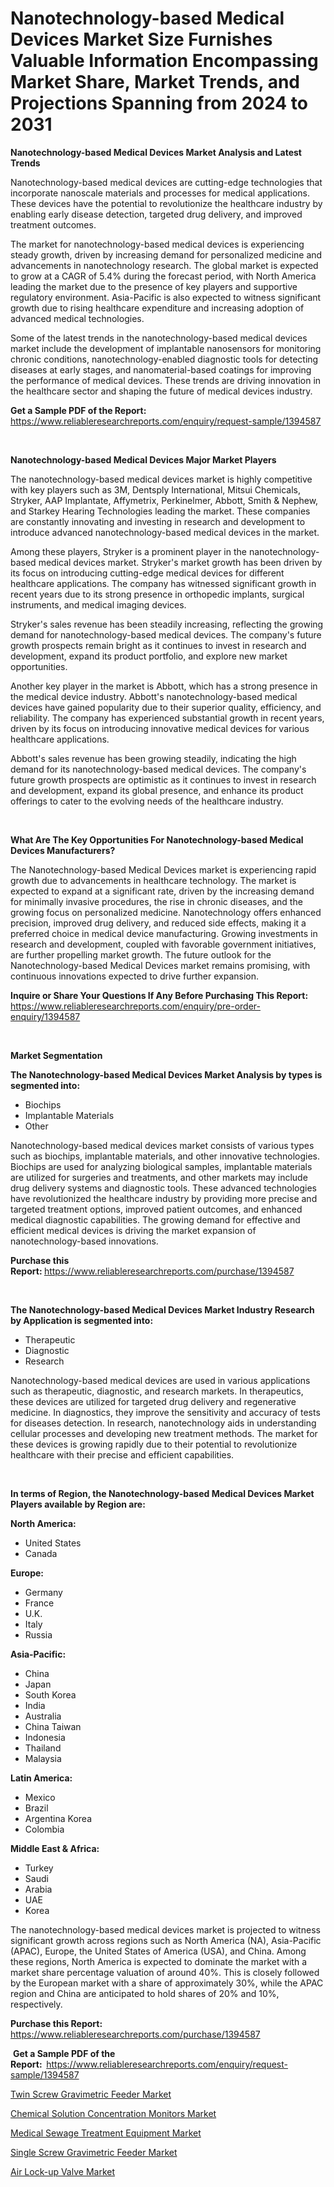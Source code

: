 <p><h1>Nanotechnology-based Medical Devices Market Size Furnishes Valuable Information Encompassing Market Share, Market Trends, and Projections Spanning from 2024 to 2031</h1></p><p><strong>Nanotechnology-based Medical Devices Market Analysis and Latest Trends</strong></p>
<p><p>Nanotechnology-based medical devices are cutting-edge technologies that incorporate nanoscale materials and processes for medical applications. These devices have the potential to revolutionize the healthcare industry by enabling early disease detection, targeted drug delivery, and improved treatment outcomes.</p><p>The market for nanotechnology-based medical devices is experiencing steady growth, driven by increasing demand for personalized medicine and advancements in nanotechnology research. The global market is expected to grow at a CAGR of 5.4% during the forecast period, with North America leading the market due to the presence of key players and supportive regulatory environment. Asia-Pacific is also expected to witness significant growth due to rising healthcare expenditure and increasing adoption of advanced medical technologies.</p><p>Some of the latest trends in the nanotechnology-based medical devices market include the development of implantable nanosensors for monitoring chronic conditions, nanotechnology-enabled diagnostic tools for detecting diseases at early stages, and nanomaterial-based coatings for improving the performance of medical devices. These trends are driving innovation in the healthcare sector and shaping the future of medical devices industry.</p></p>
<p><strong>Get a Sample PDF of the Report:&nbsp;</strong> <a href="https://www.reliableresearchreports.com/enquiry/request-sample/1394587">https://www.reliableresearchreports.com/enquiry/request-sample/1394587</a></p>
<p>&nbsp;</p>
<p><strong>Nanotechnology-based Medical Devices Major Market Players</strong></p>
<p><p>The nanotechnology-based medical devices market is highly competitive with key players such as 3M, Dentsply International, Mitsui Chemicals, Stryker, AAP Implantate, Affymetrix, Perkinelmer, Abbott, Smith & Nephew, and Starkey Hearing Technologies leading the market. These companies are constantly innovating and investing in research and development to introduce advanced nanotechnology-based medical devices in the market.</p><p>Among these players, Stryker is a prominent player in the nanotechnology-based medical devices market. Stryker's market growth has been driven by its focus on introducing cutting-edge medical devices for different healthcare applications. The company has witnessed significant growth in recent years due to its strong presence in orthopedic implants, surgical instruments, and medical imaging devices.</p><p>Stryker's sales revenue has been steadily increasing, reflecting the growing demand for nanotechnology-based medical devices. The company's future growth prospects remain bright as it continues to invest in research and development, expand its product portfolio, and explore new market opportunities.</p><p>Another key player in the market is Abbott, which has a strong presence in the medical device industry. Abbott's nanotechnology-based medical devices have gained popularity due to their superior quality, efficiency, and reliability. The company has experienced substantial growth in recent years, driven by its focus on introducing innovative medical devices for various healthcare applications.</p><p>Abbott's sales revenue has been growing steadily, indicating the high demand for its nanotechnology-based medical devices. The company's future growth prospects are optimistic as it continues to invest in research and development, expand its global presence, and enhance its product offerings to cater to the evolving needs of the healthcare industry.</p></p>
<p>&nbsp;</p>
<p><strong>What Are The Key Opportunities For Nanotechnology-based Medical Devices Manufacturers?</strong></p>
<p><p>The Nanotechnology-based Medical Devices market is experiencing rapid growth due to advancements in healthcare technology. The market is expected to expand at a significant rate, driven by the increasing demand for minimally invasive procedures, the rise in chronic diseases, and the growing focus on personalized medicine. Nanotechnology offers enhanced precision, improved drug delivery, and reduced side effects, making it a preferred choice in medical device manufacturing. Growing investments in research and development, coupled with favorable government initiatives, are further propelling market growth. The future outlook for the Nanotechnology-based Medical Devices market remains promising, with continuous innovations expected to drive further expansion.</p></p>
<p><strong>Inquire or Share Your Questions If Any Before Purchasing This Report:</strong> <a href="https://www.reliableresearchreports.com/enquiry/pre-order-enquiry/1394587">https://www.reliableresearchreports.com/enquiry/pre-order-enquiry/1394587</a></p>
<p>&nbsp;</p>
<p><strong>Market Segmentation</strong></p>
<p><strong>The Nanotechnology-based Medical Devices Market Analysis by types is segmented into:</strong></p>
<p><ul><li>Biochips</li><li>Implantable Materials</li><li>Other</li></ul></p>
<p><p>Nanotechnology-based medical devices market consists of various types such as biochips, implantable materials, and other innovative technologies. Biochips are used for analyzing biological samples, implantable materials are utilized for surgeries and treatments, and other markets may include drug delivery systems and diagnostic tools. These advanced technologies have revolutionized the healthcare industry by providing more precise and targeted treatment options, improved patient outcomes, and enhanced medical diagnostic capabilities. The growing demand for effective and efficient medical devices is driving the market expansion of nanotechnology-based innovations.</p></p>
<p><strong>Purchase this Report:&nbsp;</strong><a href="https://www.reliableresearchreports.com/purchase/1394587">https://www.reliableresearchreports.com/purchase/1394587</a></p>
<p>&nbsp;</p>
<p><strong>The Nanotechnology-based Medical Devices Market Industry Research by Application is segmented into:</strong></p>
<p><ul><li>Therapeutic</li><li>Diagnostic</li><li>Research</li></ul></p>
<p><p>Nanotechnology-based medical devices are used in various applications such as therapeutic, diagnostic, and research markets. In therapeutics, these devices are utilized for targeted drug delivery and regenerative medicine. In diagnostics, they improve the sensitivity and accuracy of tests for diseases detection. In research, nanotechnology aids in understanding cellular processes and developing new treatment methods. The market for these devices is growing rapidly due to their potential to revolutionize healthcare with their precise and efficient capabilities.</p></p>
<p>&nbsp;</p>
<p><strong>In terms of Region, the Nanotechnology-based Medical Devices Market Players available by Region are:</strong></p>
<p>
    <p> <strong> North America: </strong>
        <ul>
            <li>United States</li>
            <li>Canada</li>
        </ul>
        </p> 
    <p> <strong> Europe: </strong>
        <ul>
            <li>Germany</li>
            <li>France</li>
            <li>U.K.</li>
            <li>Italy</li>
            <li>Russia</li>
        </ul>
        </p> 
    <p> <strong> Asia-Pacific: </strong>
        <ul>
            <li>China</li>
            <li>Japan</li>
            <li>South Korea</li>
            <li>India</li>
            <li>Australia</li>
            <li>China Taiwan</li>
            <li>Indonesia</li>
            <li>Thailand</li>
            <li>Malaysia</li>
        </ul>
        </p> 
    <p> <strong> Latin America: </strong>
        <ul>
            <li>Mexico</li>
            <li>Brazil</li>
            <li>Argentina Korea</li>
            <li>Colombia</li>
        </ul>
        </p> 
    <p> <strong> Middle East & Africa: </strong>
        <ul>
            <li>Turkey</li>
            <li>Saudi</li>
            <li>Arabia</li>
            <li>UAE</li>
            <li>Korea</li>
        </ul>
    </p>
    </p>
<p><p>The nanotechnology-based medical devices market is projected to witness significant growth across regions such as North America (NA), Asia-Pacific (APAC), Europe, the United States of America (USA), and China. Among these regions, North America is expected to dominate the market with a market share percentage valuation of around 40%. This is closely followed by the European market with a share of approximately 30%, while the APAC region and China are anticipated to hold shares of 20% and 10%, respectively.</p></p>
<p><strong>Purchase this Report: </strong><a href="https://www.reliableresearchreports.com/purchase/1394587">https://www.reliableresearchreports.com/purchase/1394587</a></p>
<p>&nbsp;<strong>Get a Sample PDF of the Report:&nbsp;&nbsp;</strong><a href="https://www.reliableresearchreports.com/enquiry/request-sample/1394587">https://www.reliableresearchreports.com/enquiry/request-sample/1394587</a></p>
<p><strong></strong></p>
<p><p><a href="https://github.com/luckyshygirl/Market-Research-Report-List-3/blob/main/twin-screw-gravimetric-feeder-market.md">Twin Screw Gravimetric Feeder Market</a></p><p><a href="https://medium.com/@marcoshoppe2023/decoding-chemical-solution-concentration-monitors-market-metrics-market-share-trends-and-growth-dca0d5c3ecf3">Chemical Solution Concentration Monitors Market</a></p><p><a href="https://medium.com/@evertkohler82/medical-sewage-treatment-equipment-market-comprehensive-assessment-by-type-application-and-61b5f2de0735">Medical Sewage Treatment Equipment Market</a></p><p><a href="https://github.com/vimar16th/Market-Research-Report-List-3/blob/main/single-screw-gravimetric-feeder-market.md">Single Screw Gravimetric Feeder Market</a></p><p><a href="https://medium.com/@marcoshoppe2023/air-lock-up-valve-market-trends-forecast-and-competitive-analysis-to-2031-5467946924c4">Air Lock-up Valve Market</a></p></p>